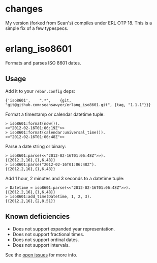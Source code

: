# changes #

My version (forked from Sean's) compiles under ERL OTP 18. This is a simple fix of a few typespecs.

# erlang_iso8601 #

Formats and parses ISO 8601 dates.

## Usage ##

Add it to your `rebar.config` deps:

    {'iso8601',    ".*",    {git, "git@github.com:seansawyer/erlang_iso8601.git", {tag, "1.1.1"}}}

Format a timestamp or calendar datetime tuple:

    > iso8601:format(now()).
    <<"2012-02-16T01:06:19Z">>
    > iso8601:format(calendar:universal_time()).
    <<"2012-02-16T01:06:48Z">>

Parse a date string or binary:

    > iso8601:parse(<<"2012-02-16T01:06:48Z">>).
    {{2012,2,16},{1,6,48}}
    > iso8601:parse("2012-02-16T01:06:48Z").    
    {{2012,2,16},{1,6,48}}

Add 1 hour, 2 minutes and 3 seconds to a datetime tuple:

    > Datetime = iso8601:parse(<<"2012-02-16T01:06:48Z">>).
    {{2012,2,16},{1,6,48}}
    > iso8601:add_time(Datetime, 1, 2, 3).
    {{2012,2,16},{2,8,51}}

## Known deficiencies ##

* Does not support expanded year representation.
* Does not support fractional times.
* Does not support ordinal dates.
* Does not support intervals.

See the [open issues](https://github.com/seansawyer/erlang_iso8601/issues)
for more info.